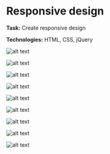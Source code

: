 # Responsive design 


**Task:** Create responsive design

**Technologies:** HTML, CSS, jQuery

![alt text](https://github.com/sbrilenko/Responsive-design/blob/master/screeens/rd1.jpg)

![alt text](https://github.com/sbrilenko/Responsive-design/blob/master/screeens/rd2.jpg)

![alt text](https://github.com/sbrilenko/Responsive-design/blob/master/screeens/rd3.jpg)

![alt text](https://github.com/sbrilenko/Responsive-design/blob/master/screeens/rd4.jpg)

![alt text](https://github.com/sbrilenko/Responsive-design/blob/master/screeens/rd5.jpg)

![alt text](https://github.com/sbrilenko/Responsive-design/blob/master/screeens/rd6.jpg)

![alt text](https://github.com/sbrilenko/Responsive-design/blob/master/screeens/rd7.jpg)

![alt text](https://github.com/sbrilenko/Responsive-design/blob/master/screeens/rd8.jpg)

![alt text](https://github.com/sbrilenko/Responsive-design/blob/master/screeens/rd9.jpg)
